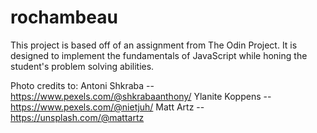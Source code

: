 # rochambeau
This project is based off of an assignment from The Odin Project.  It is designed to implement the fundamentals of JavaScript while honing the student's problem solving abilities.

Photo credits to: 
    Antoni Shkraba -- https://www.pexels.com/@shkrabaanthony/
    Ylanite Koppens -- https://www.pexels.com/@nietjuh/
    Matt Artz -- https://unsplash.com/@mattartz